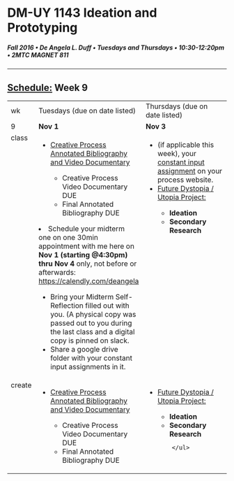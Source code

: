 # DM-UY 1143 Ideation and Prototyping
##### Fall 2016 • De Angela L. Duff • Tuesdays and Thursdays • 10:30-12:20pm • 2MTC MAGNET 811

---
## [Schedule:](schedule.md) Week 9


<table>
<tr>
<td>wk</td>
<td>Tuesdays (due on date listed)</td>
<td>Thursdays (due on date listed)</td>
</tr>
<tr>
  <td valign="top">9</td>
  <td valign="top" width="48%"><strong>Nov 1</strong></td>
  <td valign="top" width="48%"><strong>Nov 3</strong></td>
</tr>
<tr>
<td valign="top">class</td>
<td valign="top">
        <ul>
        <li><a href="creative_process.md">Creative Process Annotated Bibliography and Video Documentary</a></li>
        <ul>
      <li>Creative Process Video Documentary DUE</li>
      <li>Final Annotated Bibliography DUE</li>
        </ul></ul>
        <li>Schedule your midterm one on one 30min appointment with me here on <strong>Nov 1 (starting @4:30pm) thru Nov 4</strong> only, not before or afterwards: <a href="https://calendly.com/deangela" target="_blank">https://calendly.com/deangela</a></li>
<ul>
<li>Bring your Midterm Self-Reflection filled out with you. (A physical copy was passed out to you during the last class and a digital copy is pinned on slack.</li>
<li>Share a google drive folder with your constant input assignments in it.</li>
</ul></ul>
        </ul></td>

<!-- 2nd column class -->
<td valign="top" width="48%">
<ul>
<li>(if applicable this week), your <a href="">constant input assignment</a> on your process website.</li>
<li><a href="future.md">Future Dystopia / Utopia Project:</a> 
        <strong>
        <ul>
        <li>Ideation</li>
        <li>Secondary Research</li>
        </ul>
        </strong>
        </ul>
        </td>
 
</tr>



<!-- do -->
<tr>
  <td valign="top">create</td>
  <td>
  <ul>
  <li><a href="creative_process.md">Creative Process Annotated Bibliography and Video Documentary</a></li>
        <ul>
      <li>Creative Process Video Documentary DUE</li>
      <li>Final Annotated Bibliography DUE</li>
        </ul></ul></td>
  <td valign="top">
  <ul>
  
  <li><a href="future.md">Future Dystopia / Utopia Project:</a> 
        <strong>
        <ul>
        <li>Ideation</li>
        <li>Secondary Research</li>
        </ul>
        </strong></li>
      
        </ul>
   </td>
</table>







